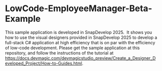 # LowCode-EmployeeManager-Beta-Example

This sample application is developed in SnapDevelop 2025.  It shows you how to use the visual designers provided in SnapDevelop 2025 to develop a full-stack C# application at high efficiency that is on par with the efficiency of low-code development. Please get the sample application at this repository, and follow the instructions of the tutorial at  https://docs.devmagic.com/devmagicstudio_preview/Create_a_Designer_Developed_Project/How-to-Guides.html.

